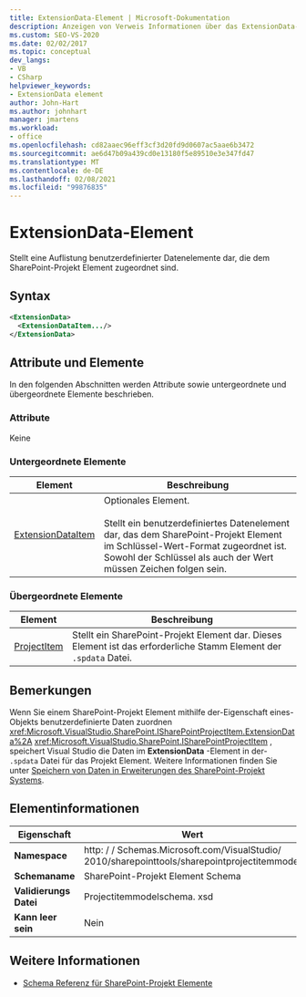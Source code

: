 ```yaml
---
title: ExtensionData-Element | Microsoft-Dokumentation
description: Anzeigen von Verweis Informationen über das ExtensionData-Element, bei dem es sich um ein Element im SharePoint-Projekt Element Schema handelt.
ms.custom: SEO-VS-2020
ms.date: 02/02/2017
ms.topic: conceptual
dev_langs:
- VB
- CSharp
helpviewer_keywords:
- ExtensionData element
author: John-Hart
ms.author: johnhart
manager: jmartens
ms.workload:
- office
ms.openlocfilehash: cd82aaec96eff3cf3d20fd9d0607ac5aae6b3472
ms.sourcegitcommit: ae6d47b09a439cd0e13180f5e89510e3e347fd47
ms.translationtype: MT
ms.contentlocale: de-DE
ms.lasthandoff: 02/08/2021
ms.locfileid: "99876835"
---
```

# <a name="extensiondata-element"></a>ExtensionData-Element
  Stellt eine Auflistung benutzerdefinierter Datenelemente dar, die dem SharePoint-Projekt Element zugeordnet sind.

## <a name="syntax"></a>Syntax

```xml
<ExtensionData>
  <ExtensionDataItem.../>
</ExtensionData>
```

## <a name="attributes-and-elements"></a>Attribute und Elemente
 In den folgenden Abschnitten werden Attribute sowie untergeordnete und übergeordnete Elemente beschrieben.

### <a name="attributes"></a>Attribute
 Keine

### <a name="child-elements"></a>Untergeordnete Elemente

|Element|Beschreibung|
|-------------|-----------------|
|[ExtensionDataItem](../sharepoint/extensiondataitem-element.md)|Optionales Element.<br /><br /> Stellt ein benutzerdefiniertes Datenelement dar, das dem SharePoint-Projekt Element im Schlüssel-Wert-Format zugeordnet ist. Sowohl der Schlüssel als auch der Wert müssen Zeichen folgen sein.|

### <a name="parent-elements"></a>Übergeordnete Elemente

|Element|Beschreibung|
|-------------|-----------------|
|[ProjectItem](../sharepoint/projectitem-element.md)|Stellt ein SharePoint-Projekt Element dar. Dieses Element ist das erforderliche Stamm Element der `.spdata` Datei.|

## <a name="remarks"></a>Bemerkungen
 Wenn Sie einem SharePoint-Projekt Element mithilfe der-Eigenschaft eines-Objekts benutzerdefinierte Daten zuordnen <xref:Microsoft.VisualStudio.SharePoint.ISharePointProjectItem.ExtensionData%2A> <xref:Microsoft.VisualStudio.SharePoint.ISharePointProjectItem> , speichert Visual Studio die Daten im **ExtensionData** -Element in der- `.spdata` Datei für das Projekt Element. Weitere Informationen finden Sie unter [Speichern von Daten in Erweiterungen des SharePoint-Projekt Systems](../sharepoint/saving-data-in-extensions-of-the-sharepoint-project-system.md).

## <a name="element-information"></a>Elementinformationen

|Eigenschaft|Wert|
|-|-|
|**Namespace**|http: \/ \/ Schemas.Microsoft.com/VisualStudio/<br>2010/sharepointtools/sharepointprojectitemmodel|
|**Schemaname**|SharePoint-Projekt Element Schema|
|**Validierungs Datei**|Projectitemmodelschema. xsd|
|**Kann leer sein**|Nein|

## <a name="see-also"></a>Weitere Informationen
- [Schema Referenz für SharePoint-Projekt Elemente](../sharepoint/sharepoint-project-item-schema-reference.md)
